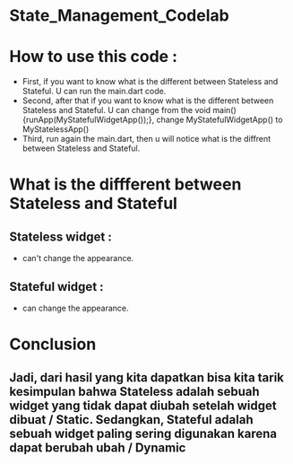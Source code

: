 # State_Management_Codelab

# How to use this code : 
- First, if you want to know what is the different between Stateless and Stateful. U can run the main.dart code.
- Second, after that if you want to know what is the different between Stateless and Stateful. U can change from the void main() {runApp(MyStatefulWidgetApp());}, change MyStatefulWidgetApp() to MyStatelessApp()
- Third, run again the main.dart, then u will notice what is the diffrent between Stateless and Stateful.

# What is the diffferent between Stateless and Stateful 
## Stateless widget : 
- can't change the appearance.
## Stateful widget : 
- can change the appearance.

# Conclusion 
## Jadi, dari hasil yang kita dapatkan bisa kita tarik kesimpulan bahwa Stateless adalah sebuah widget yang tidak dapat diubah setelah widget dibuat / Static. Sedangkan, Stateful adalah sebuah widget paling sering digunakan karena dapat berubah ubah / Dynamic
